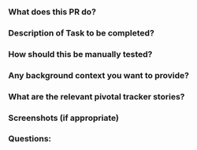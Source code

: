 ### What does this PR do?

### Description of Task to be completed?

### How should this be manually tested?

### Any background context you want to provide?

### What are the relevant pivotal tracker stories?

### Screenshots (if appropriate)

### Questions: